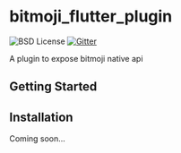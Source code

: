 # bitmoji_flutter_plugin


![BSD License](https://img.shields.io/github/license/matwright/bitmoji_flutter_plugin)
[![Gitter](https://badges.gitter.im/bitmoji_flutter_plugin/community.svg)](https://gitter.im/bitmoji_flutter_plugin/community)

A plugin to expose bitmoji native api

## Getting Started


## Installation
Coming soon...